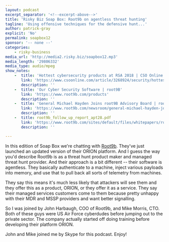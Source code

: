```yaml
---
layout: podcast
excerpt_separator: '<!--excerpt-above-->'
title: 'Risky Biz Soap Box: Root9b on agentless threat hunting'
tagline: 'Using offensive techniques for the defensive hunt...'
author: patrick-gray
explicit: 'No'
permalink: soapbox12
sponsor: '-- none --'
categories:
    - risky-business
media_url: 'http://media2.risky.biz/soapbox12.mp3'
media_length: '29806332'
media_type: audio/mpeg
show_notes:
    -  title: 'Hottest cybersecurity products at RSA 2018 | CSO Online'
       link: 'https://www.csoonline.com/article/3268924/security/hottest-cybersecurity-products-at-rsa-2018.html#slide8'
       description: '' 
    -  title: 'Our Cyber Security Software | root9B'
       link: 'https://www.root9b.com/products'
       description: '' 
    -  title: 'General Michael Hayden Joins root9B Advisory Board | root9B'
       link: 'https://www.root9b.com/newsroom/general-michael-hayden-joins-root9b-advisory-board'
       description: '' 
    -  title: root9b_follow_up_report_apt28.pdf
       link: 'https://www.root9b.com/sites/default/files/whitepapers/root9b_follow_up_report_apt28.pdf'
       description: '' 

---
```

In this edition of Soap Box we're chatting with <a href='https://root9b.com'>Root9b</a>. They've just launched an updated version of their ORION platform. And I guess the way you'd describe Root9b is as a threat hunt product maker and managed threat hunt provider. And their approach is a bit different -- their software is agentless. They basically authenticate to a machine, inject various payloads into memory, and use that to pull back all sorts of telemetry from machines. 

They say this means it's much less likely that attackers will see them and they offer this as a product, ORION, or they offer it as a service. They say their managed services customers come to them because pretty unhappy with their MDR and MSSP providers and want better signalling.

So I was joined by John Harbaugh, COO of Root9b, and Mike Morris, CTO. Both of these guys were US Air Force cyberdudes before jumping out to the private sector. The company actually started off doing training before developing their platform ORION.

John and Mike joined me by Skype for this podcast. Enjoy!